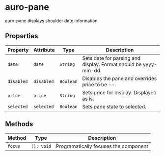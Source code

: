 # auro-pane

auro-pane displays shoulder date information

## Properties

| Property   | Attribute  | Type      | Description                                      |
|------------|------------|-----------|--------------------------------------------------|
| `date`     | `date`     | `String`  | Sets date for parsing and display. Format should be yyyy-mm-dd. |
| `disabled` | `disabled` | `Boolean` | Disables the pane and overrides price to be --.  |
| `price`    | `price`    | `String`  | Sets price for display. Displayed as is.         |
| `selected` | `selected` | `Boolean` | Sets pane state to selected.                     |

## Methods

| Method  | Type       | Description                           |
|---------|------------|---------------------------------------|
| `focus` | `(): void` | Programatically focuses the component |
